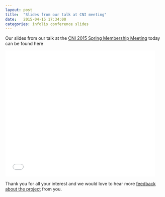 ```yaml
---
layout: post
title:  "Slides from our talk at CNI meeting"
date:   2015-04-15 17:34:00
categories: infolis conference slides
---
```


Our slides from our talk at the [CNI 2015 Spring Membership Meeting](http://www.cni.org/events/membership-meetings/upcoming-meeting/spring-2015/) today can be found here

<iframe src="//www.slideshare.net/slideshow/embed_code/47004010" width="476" height="400" frameborder="0" marginwidth="0" marginheight="0" scrolling="no"></iframe>

Thank you for all your interest and we would love to hear more [feedback about the project](http://wiki.bib.uni-mannheim.de/limesurvey/index.php?sid=55594&lang=en) from you.
